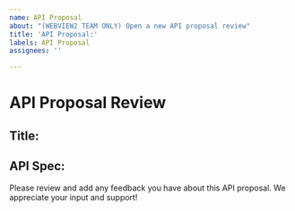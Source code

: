 ```yaml
---
name: API Proposal
about: "(WEBVIEW2 TEAM ONLY) Open a new API proposal review"
title: 'API Proposal:'
labels: API Proposal
assignees: ''

---
```


# API Proposal Review

## Title: <insert title>
<!-- Give a brief description of the API and why we are doing it -->

## API Spec: <insert link to wiki page>
<!-- The API Spec should be written and added to the Wiki in this repo. -->
<!-- See https://github.com/MicrosoftEdge/WebViewFeedback/wiki/WebResourceRequested-API-Review-Spec for an example spec -->

Please review and add any feedback you have about this API proposal. We appreciate your input and support!
